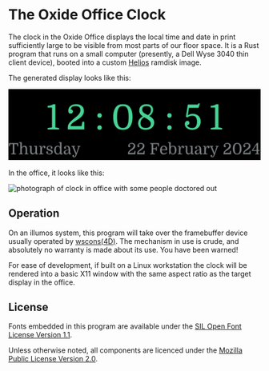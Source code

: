 # The Oxide Office Clock

The clock in the Oxide Office displays the local time and date in print
sufficiently large to be visible from most parts of our floor space.  It is a
Rust program that runs on a small computer (presently, a Dell Wyse 3040 thin
client device), booted into a custom
[Helios](https://github.com/oxidecomputer/helios) ramdisk image.

The generated display looks like this:

![pixel perfect screenshot of clock](./.github/images/clock.png)

In the office, it looks like this:

![photograph of clock in office with some people doctored
out](./.github/images/insitu.jpg)

## Operation

On an illumos system, this program will take over the framebuffer device
usually operated by [wscons(4D)](https://illumos.org/man/4D/wscons).  The
mechanism in use is crude, and absolutely no warranty is made about its
use.  You have been warned!

For ease of development, if built on a Linux workstation the clock will be
rendered into a basic X11 window with the same aspect ratio as the target
display in the office.

## License

Fonts embedded in this program are available under the [SIL Open Font License
Version 1.1](./LICENSE-OFL).

Unless otherwise noted, all components are licenced under the [Mozilla Public
License Version 2.0](./LICENSE).
